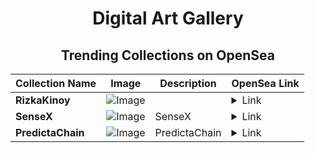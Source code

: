 <div align="center">

# Digital Art Gallery

## Trending Collections on OpenSea

| Collection Name                       | Image                                                                                     | Description                       | OpenSea Link                                                                                          |
|---------------------------------------|-------------------------------------------------------------------------------------------|-----------------------------------|--------------------------------------------------------------------------------------------------------|
| **RizkaKinoy** | ![Image](https://i.seadn.io/s/raw/files/917ac99e35a9a83713db3091fd6049f1.png?w=500&auto=format?w=200&auto=format) |  | <details><summary>Link</summary>[RizkaKinoy](https://opensea.io/collection/rizkakinoy)</details> |
| **SenseX** | ![Image](https://i.seadn.io/s/raw/files/f5c6b6c2dceb9be336017419a0580eb9.jpg?w=500&auto=format?w=200&auto=format) | SenseX | <details><summary>Link</summary>[SenseX](https://opensea.io/collection/sensex-1)</details> |
| **PredictaChain** | ![Image](https://i.seadn.io/s/raw/files/8efa30b2fb3b2967900058ef3a58b5bc.jpg?w=500&auto=format?w=200&auto=format) | PredictaChain | <details><summary>Link</summary>[PredictaChain](https://opensea.io/collection/predictachain)</details> |

</div>